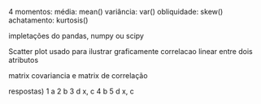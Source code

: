 4 momentos:
    média: mean()
    variância: var()
    obliquidade: skew()
    achatamento: kurtosis()

impletações do pandas, numpy ou scipy


Scatter plot
    usado para ilustrar graficamente correlacao linear entre dois atributos
    

matrix covariancia e matrix de correlação

respostas)
1 a
2 b
3 d x, c
4 b
5 d x, c